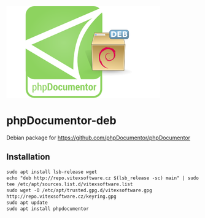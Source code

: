 ![Logo](phpdocumentor.png?raw=true)

# phpDocumentor-deb


Debian package for https://github.com/phpDocumentor/phpDocumentor

Installation
------------

```shell
sudo apt install lsb-release wget
echo "deb http://repo.vitexsoftware.cz $(lsb_release -sc) main" | sudo tee /etc/apt/sources.list.d/vitexsoftware.list
sudo wget -O /etc/apt/trusted.gpg.d/vitexsoftware.gpg http://repo.vitexsoftware.cz/keyring.gpg
sudo apt update
sudo apt install phpdocumentor
```
